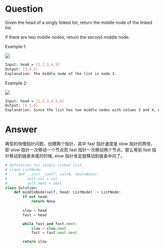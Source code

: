 # Question
Given the head of a singly linked list, return the middle node of the linked list.

If there are two middle nodes, return the second middle node.

Example 1:

![](https://assets.leetcode.com/uploads/2021/07/23/lc-midlist1.jpg)
```bash
Input: head = [1,2,3,4,5]
Output: [3,4,5]
Explanation: The middle node of the list is node 3.
```
Example 2:

![](https://assets.leetcode.com/uploads/2021/07/23/lc-midlist2.jpg)
```bash
Input: head = [1,2,3,4,5,6]
Output: [4,5,6]
Explanation: Since the list has two middle nodes with values 3 and 4, we return the second one.
```
# Answer
典型的快慢指针问题，创建两个指针，其中 fast 指针速度是 slow 指针的两倍，即 slow 指针一次移动一个节点而 fast 指针一次移动两个节点。那么等到 fast 指针移动到链表末尾的时候, slow 指针肯定就移动到链表中间了。
```python
# Definition for singly-linked list.
# class ListNode:
#     def __init__(self, val=0, next=None):
#         self.val = val
#         self.next = next
class Solution:
    def middleNode(self, head: ListNode) -> ListNode:
        if not head:
            return None
        
        slow = head
        fast = head

        while fast and fast.next:
            slow = slow.next
            fast = fast.next.next

        return slow
```
